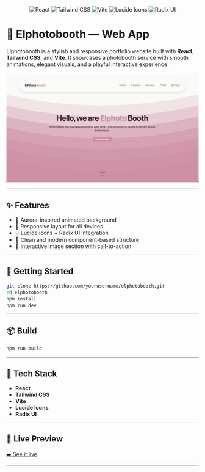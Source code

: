 <div align="center">
  <div>
    <img src="https://img.shields.io/badge/-React-61DAFB?style=for-the-badge&logo=react&logoColor=black" alt="React" />
    <img src="https://img.shields.io/badge/-TailwindCSS-06B6D4?style=for-the-badge&logo=tailwindcss" alt="Tailwind CSS" />
    <img src="https://img.shields.io/badge/-Vite-646CFF?style=for-the-badge&logo=vite&logoColor=white" alt="Vite" />
    <img src="https://img.shields.io/badge/-Lucide Icons-FD4D4D?style=for-the-badge&logo=lucide" alt="Lucide Icons" />
    <img src="https://img.shields.io/badge/-Radix UI-9D4EDD?style=for-the-badge&logo=radixui" alt="Radix UI" />
  </div>
</div>

# 📸 Elphotobooth — Web App

Elphotobooth is a stylish and responsive portfolio website built with **React**, **Tailwind CSS**, and **Vite**.
It showcases a photobooth service with smooth animations, elegant visuals, and a playful interactive experience.

![Preview](./public/preview.png)

---

## ✨ Features

- 🎨 Aurora-inspired animated background
- 📱 Responsive layout for all devices
- 💡 Lucide icons + Radix UI integration
- 🧼 Clean and modern component-based structure
- 📸 Interactive image section with call-to-action

---

## 🚀 Getting Started

```bash
git clone https://github.com/yourusername/elphotobooth.git
cd elphotobooth
npm install
npm run dev
```

---

## 📦 Build

```bash
npm run build
```

---

## 🧪 Tech Stack

- **React**
- **Tailwind CSS**
- **Vite**
- **Lucide Icons**
- **Radix UI**

---

## 🔗 Live Preview

[➡️ See it live](https://roaring-croissant-3a6703.netlify.app)

---
